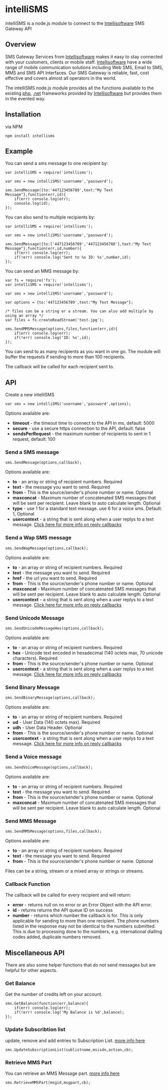 # intelliSMS
intelliSMS is a node.js module to connect to the [Intellisoftware][intelli] SMS Gateway API

## Overview
SMS Gateway Services from [Intellisoftware][intelli] makes it easy to stay connected with your customers, clients or mobile staff. [Intellisoftware][intelli] have a wide range of mobile communication solutions including Web SMS, Email to SMS, MMS and SMS API Interfaces. Our SMS Gateway is reliable, fast, cost effective and covers almost all operators in the world.

The intelliSMS node.js module provides all the functions available to the existing [php][phpsdk], [.net][.netsdk] frameworks provided by [Intellisoftware][intelli] but provides them in the evented way.

## Installation
via NPM

    npm install intellisms
    
## Example
You can send a sms message to one recipient by:

    var intelliSMS = require('intellisms');
    
    var sms = new intelliSMS('username','password');
    
    sms.SendMessage({to:'447123456789',text:"My Text Message"},function(err,id){
        if(err) console.log(err);
    	console.log(id);
    });
    
You can also send to multiple recipients by:
    
    var intelliSMS = require('intellisms');
    
    var sms = new intelliSMS('username','password');
    
    sms.SendMessage({to:['447123456789','447123456788'],text:"My Text Message"},function(err,id,number){
        if(err) console.log(err);
        if(!err) console.log('Sent to %s ID: %s',number,id);
    });
    
You can send an MMS message by:
    
    var fs = require('fs');
    var intelliSMS = require('intellisms');
    
    var sms = new intelliSMS('username','password');
    
    var options = {to:'447123456789',text:"My Text Message"};
    
    /* files can be a string or a stream. You can also add multiple by using an array */
    var files = fs.createReadStream('test.jpg');
    
    sms.SendMMSMessage(options,files,function(err,id){
        if(err) console.log(err);
        if(!err) console.log('ID: %s',id);
    });
 
You can send to as many recipients as you want in one go. The module will buffer the requests if sending to more than 100 recipients. 
 
The callback will be called for each recipient sent to.

## API
Create a new intelliSMS

    var sms = new intelliSMS('username','password',options);

Options available are:

* **timeout** - the timeout time to connect to the API in ms, default: 5000
* **secure** - use a secure https connection to the API, default: false
* **sendsPerRequest** - the maximum number of recipients to sent in 1 request, default: 100

### Send a SMS message

    sms.SendMessage(options,callback);

Options available are:

* **to** - an array or string of recipient numbers. Required
* **text** - the message you want to send. Required
* **from** - This is the source/sender's phone number or name. Optional
* **maxconcat** -  Maximum number of concatenated SMS messages that will be sent per recipient. Leave blank to auto calculate length. Optional
* **type** - use 1 for a standard text message. use 6 for a voice sms.  Default: 1, Optional
* **usercontext** - a string that is sent along when a user replys to a text message. [Click here for more info on reply callbacks][intelliforward]

###  Send a Wap SMS message

    sms.SendWapMessage(options,callback);

Options available are:

* **to** - an array or string of recipient numbers. Required
* **text** - the message you want to send. Required
* **href** - the url you want to send. Required
* **from** - This is the source/sender's phone number or name. Optional
* **maxconcat** -  Maximum number of concatenated SMS messages that will be sent per recipient. Leave blank to auto calculate length. Optional
* **usercontext** - a string that is sent along when a user replys to a text message. [Click here for more info on reply callbacks][intelliforward]

### Send Unicode Message

    sms.SendUnicodeMessageHex(options,callback);

Options available are:

* **to** - an array or string of recipient numbers. Required
* **hex** - Unicode text encoded in hexadecimal (140 octets max, 70 unicode characters). Required
* **from** - This is the source/sender's phone number or name. Optional
* **usercontext** - a string that is sent along when a user replys to a text message. [Click here for more info on reply callbacks][intelliforward]

### Send Binary Message

    sms.SendBinaryMessage(options,callback);

Options available are:

* **to** - an array or string of recipient numbers. Required
* **ud** - User Data (140 octets max). Required
* **udh** - User Data Header. Optional
* **from** - This is the source/sender's phone number or name. Optional
* **usercontext** - a string that is sent along when a user replys to a text message. [Click here for more info on reply callbacks][intelliforward]

###  Send a Voice message

    sms.SendVoiceMessage(options,callback);

Options available are:

* **to** - an array or string of recipient numbers. Required
* **text** - the message you want to send. Required
* **from** - This is the source/sender's phone number or name. Optional
* **maxconcat** -  Maximum number of concatenated SMS messages that will be sent per recipient. Leave blank to auto calculate length. Optional

### Send MMS Message

    sms.SendMMSMessage(options,files,callback);

Options available are:

* **to** - an array or string of recipient numbers. Required
* **text** - the message you want to send. Required
* **from** - This is the source/sender's phone number or name. Optional

Files can be a string, stream or a mixed array or strings or streams.

### Callback Function

The callback will be called for every recipient and will return:

* **error** - returns null on no error or an Error Object with the API error.
* **id** - returns returns the API queue ID on success
* **number** - returns which number the callback is for. This is only applicable for sending to more than one recipient.  The phone numbers listed in the response may not be identical to the numbers submitted. This is due to processing done to the numbers, e.g. international dialling codes added, duplicate numbers removed.

## Miscellaneous API
There are also some helper functions that do not send messages but are helpful for other aspects.

### Get Balance
Get the number of credits left on your account.

    sms.GetBalance(function(err,balance){
        if(err) console.log(err);
        if(!err) console.log('My Balance is %d',balance);
    });
    
### Update Subscribtion list
update, remove and add entries to Subscription List. [more info here][intellisub]

    sms.UpdateSubscriptionList(sublistname,msisdn,action,cb);
    
### Retrieve MMS Part
You can retrieve an MMS Message part. [more info here][intellimms] 

    sms.RetrieveMMSPart(msgid,msgpart,cb);


  [intelli]: http://www.intellisoftware.co.uk/
  [phpsdk]: http://www.intellisoftware.co.uk/sms-gateway/php-sdk/
  [.netsdk]: http://www.intellisoftware.co.uk/sms-gateway/dotnet-component/
  [intelliforward]: http://www.intellisoftware.co.uk/sms-gateway/inbound-sms/
  [intellisub]: http://www.intellisoftware.co.uk/sms-gateway/subscription-lists
  [intellimms]: http://www.intellisoftware.co.uk/sms-gateway/http-interface/retrieve-mms/

  
    